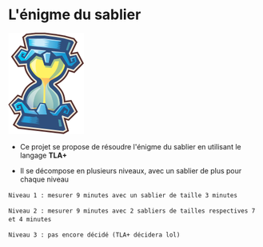 # L'énigme du sablier





<img src="./Phantom_Hourglass.png" alt="Phantom_Hourglass" style="zoom: 25%;" />



- Ce projet se propose de résoudre l'énigme du sablier en utilisant le langage **TLA+**

- Il se décompose en plusieurs niveaux, avec un sablier de plus pour chaque niveau



`Niveau 1 : mesurer 9 minutes avec un sablier de taille 3 minutes`

`Niveau 2 : mesurer 9 minutes avec 2 sabliers de tailles respectives 7 et 4 minutes`

`Niveau 3 : pas encore décidé (TLA+ décidera lol)`

